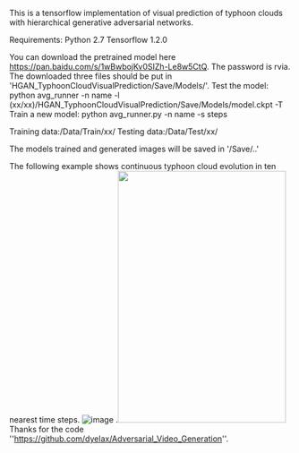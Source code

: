 This is a tensorflow implementation of visual prediction of typhoon clouds with hierarchical generative adversarial networks.

Requirements:
Python 2.7
Tensorflow 1.2.0

You can download the pretrained model here https://pan.baidu.com/s/1wBwbojKv0SIZh-Le8w5CtQ. The password is rvia.
The downloaded three files should be put in 'HGAN_TyphoonCloudVisualPrediction/Save/Models/'.
Test the model:
python avg_runner -n name -l (xx/xx)/HGAN_TyphoonCloudVisualPrediction/Save/Models/model.ckpt -T
Train a new model:
python avg_runner.py -n name -s steps

Training data:/Data/Train/xx/
Testing data:/Data/Test/xx/

The models trained and generated images will be saved in '/Save/..'

The following example shows continuous typhoon cloud evolution in ten nearest time steps. 
![image]( https://github.com/lihuiupc/HGAN_TyphoonCloudVisualPrediction/blob/master/generated_1second.gif)
.<img src="https://github.com//lihuiupc/HGAN_TyphoonCloudVisualPrediction/blob/master/generated_1second.gif" width="300" height="450" />
Thanks for the code ''https://github.com/dyelax/Adversarial_Video_Generation''.
